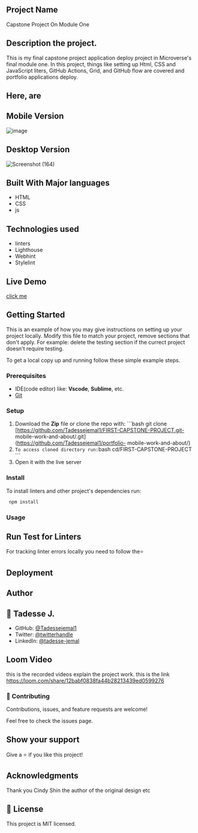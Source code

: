 ## Project Name
 Capstone Project On Module One
## Description the project.
This is my final capstone project application deploy project in Microverse's final module one. In this project, things like setting up Html, CSS and JavaScript liters, GitHub Actions, Grid, and GitHub flow are covered and portfolio applications deploy.

## Here, are

## Mobile Version 
![image](https://user-images.githubusercontent.com/85793292/181606234-59c8b5f9-1dde-4183-87ec-759b872143dc.png)


## Desktop Version 
![Screenshot (164)](https://user-images.githubusercontent.com/85793292/181606460-5b705f47-ea16-4a0d-8457-a7e9eaea71d2.png)

## Built With Major languages
  - HTML 
  - CSS 
  - js
## Technologies used
 - linters 
 - Lighthouse 
 - Webhint 
 - Stylelint 
  
## Live Demo 
[click me](https://tadessejemal1.github.io/FIRST-CAPSTONE-PROJECT/)

## Getting Started

This is an example of how you may give instructions on setting up your project locally. Modify this file to match your project, remove sections that don't apply. For example: delete the testing section if the currect project doesn't require testing.

To get a local copy up and running follow these simple example steps.

### Prerequisites
 - IDE(code editor) like: **Vscode**, **Sublime**, etc.  
 - [Git](https://www.linode.com/docs/guides/how-to-install-git-on-linux-mac-and-windows/) 
### Setup
  1. Download the **Zip** file or clone the repo with: ```bash git clone [https://github.com/Tadessejemal1/FIRST-CAPSTONE-PROJECT.git-  mobile-work-and-about/.git](https://github.com/Tadessejemal1/portfolio-  mobile-work-and-about/)
  2.  ``` To access cloned directory run: ```bash cd/FIRST-CAPSTONE-PROJECT ``` 
  3. Open it with the live server 
### Install
  To install linters and other project's dependencies run:
  ```sh
   npm install
  ```
### Usage
## Run Test for Linters
  For tracking linter errors locally you need to follow the⭐
## Deployment
## Author
## 👤 Tadesse J.

- GitHub: [@Tadessejemal1](https://github.com/Tadessejemal1)
- Twitter: [@twitterhandle](https://twitter.com/tadesse)
- LinkedIn: [@tadesse-jemal](https://linkedin.com/in/tadesse-jemal)

## Loom Video
this is the recorded videos explain the project work. this is the link https://loom.com/share/12babf0838fa44b28213439ed0599276
### 🤝 Contributing
Contributions, issues, and feature requests are welcome!

Feel free to check the issues page.

## Show your support
Give a ⭐️ if you like this project!

## Acknowledgments
Thank you
Cindy Shin the author of the original design
etc
## 📝 License
This project is MIT licensed.
